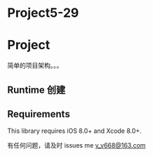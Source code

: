 # Project5-29

# Project
简单的项目架构。。。

##  Runtime 创建


## Requirements

This library requires iOS 8.0+ and Xcode 8.0+.

有任何问题，请及时 issues me v_v668@163.com
